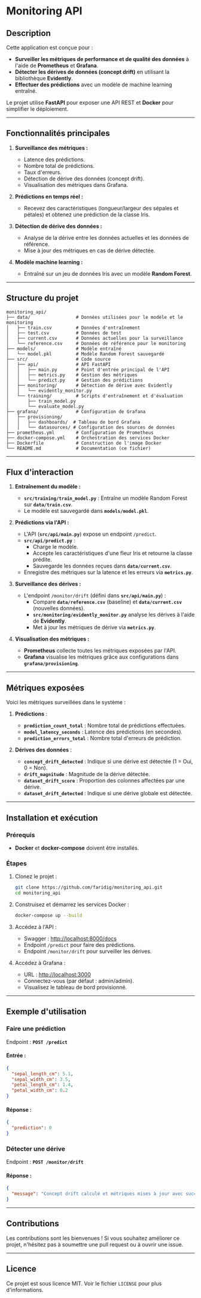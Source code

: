 # Monitoring API

## Description
Cette application est conçue pour :
- **Surveiller les métriques de performance et de qualité des données** à l'aide de **Prometheus** et **Grafana**.
- **Détecter les dérives de données (concept drift)** en utilisant la bibliothèque **Evidently**.
- **Effectuer des prédictions** avec un modèle de machine learning entraîné.

Le projet utilise **FastAPI** pour exposer une API REST et **Docker** pour simplifier le déploiement.

---

## Fonctionnalités principales
1. **Surveillance des métriques :**
   - Latence des prédictions.
   - Nombre total de prédictions.
   - Taux d'erreurs.
   - Détection de dérive des données (concept drift).
   - Visualisation des métriques dans Grafana.

2. **Prédictions en temps réel :**
   - Recevez des caractéristiques (longueur/largeur des sépales et pétales) et obtenez une prédiction de la classe Iris.

3. **Détection de dérive des données :**
   - Analyse de la dérive entre les données actuelles et les données de référence.
   - Mise à jour des métriques en cas de dérive détectée.

4. **Modèle machine learning :**
   - Entraîné sur un jeu de données Iris avec un modèle **Random Forest**.

---

## Structure du projet

```
monitoring_api/
├── data/                 # Données utilisées pour le modèle et le monitoring
│   ├── train.csv         # Données d'entraînement
│   ├── test.csv          # Données de test
│   ├── current.csv       # Données actuelles pour la surveillance
│   └── reference.csv     # Données de référence pour le monitoring
├── models/               # Modèle entraîné
│   └── model.pkl         # Modèle Random Forest sauvegardé
├── src/                  # Code source
│   ├── api/              # API FastAPI
│   │   ├── main.py       # Point d'entrée principal de l'API
│   │   ├── metrics.py    # Gestion des métriques
│   │   └── predict.py    # Gestion des prédictions
│   ├── monitoring/       # Détection de dérive avec Evidently
│   │   └── evidently_monitor.py
│   └── training/         # Scripts d'entraînement et d'évaluation
│       ├── train_model.py
│       └── evaluate_model.py
├── grafana/              # Configuration de Grafana
│   ├── provisioning/
│   │   ├── dashboards/  # Tableau de bord Grafana
│   │   └── datasources/ # Configuration des sources de données
├── prometheus.yml        # Configuration de Prometheus
├── docker-compose.yml    # Orchestration des services Docker
├── Dockerfile            # Construction de l'image Docker
└── README.md             # Documentation (ce fichier)
```

---

## Flux d'interaction

1. **Entraînement du modèle :**
   - **`src/training/train_model.py`** : Entraîne un modèle Random Forest sur **`data/train.csv`**.
   - Le modèle est sauvegardé dans **`models/model.pkl`**.

2. **Prédictions via l'API :**
   - L'API (**`src/api/main.py`**) expose un endpoint `/predict`.
   - **`src/api/predict.py`** :
     - Charge le modèle.
     - Accepte les caractéristiques d'une fleur Iris et retourne la classe prédite.
     - Sauvegarde les données reçues dans **`data/current.csv`**.
   - Enregistre des métriques sur la latence et les erreurs via **`metrics.py`**.

3. **Surveillance des dérives :**
   - L'endpoint `/monitor/drift` (défini dans **`src/api/main.py`**) :
     - Compare **`data/reference.csv`** (baseline) et **`data/current.csv`** (nouvelles données).
     - **`src/monitoring/evidently_monitor.py`** analyse les dérives à l'aide de **Evidently**.
     - Met à jour les métriques de dérive via **`metrics.py`**.

4. **Visualisation des métriques :**
   - **Prometheus** collecte toutes les métriques exposées par l'API.
   - **Grafana** visualise les métriques grâce aux configurations dans **`grafana/provisioning`**.

---

## Métriques exposées
Voici les métriques surveillées dans le système :

1. **Prédictions** :
   - **`prediction_count_total`** : Nombre total de prédictions effectuées.
   - **`model_latency_seconds`** : Latence des prédictions (en secondes).
   - **`prediction_errors_total`** : Nombre total d'erreurs de prédiction.

2. **Dérives des données** :
   - **`concept_drift_detected`** : Indique si une dérive est détectée (1 = Oui, 0 = Non).
   - **`drift_magnitude`** : Magnitude de la dérive détectée.
   - **`dataset_drift_score`** : Proportion des colonnes affectées par une dérive.
   - **`dataset_drift_detected`** : Indique si une dérive globale est détectée.

---

## Installation et exécution

### Prérequis
- **Docker** et **docker-compose** doivent être installés.

### Étapes
1. Clonez le projet :
   ```bash
   git clone https://github.com/faridig/monitoring_api.git
   cd monitoring_api
   ```

2. Construisez et démarrez les services Docker :
   ```bash
   docker-compose up --build
   ```

3. Accédez à l'API :
   - Swagger : [http://localhost:8000/docs](http://localhost:8000/docs)
   - Endpoint `/predict` pour faire des prédictions.
   - Endpoint `/monitor/drift` pour surveiller les dérives.

4. Accédez à Grafana :
   - URL : [http://localhost:3000](http://localhost:3000)
   - Connectez-vous (par défaut : admin/admin).
   - Visualisez le tableau de bord provisionné.

---

## Exemple d'utilisation

### Faire une prédiction
Endpoint : **`POST /predict`**

#### Entrée :
```json
{
  "sepal_length_cm": 5.1,
  "sepal_width_cm": 3.5,
  "petal_length_cm": 1.4,
  "petal_width_cm": 0.2
}
```

#### Réponse :
```json
{
  "prediction": 0
}
```

### Détecter une dérive
Endpoint : **`POST /monitor/drift`**

#### Réponse :
```json
{
  "message": "Concept drift calculé et métriques mises à jour avec succès."
}
```

---

## Contributions
Les contributions sont les bienvenues ! Si vous souhaitez améliorer ce projet, n'hésitez pas à soumettre une pull request ou à ouvrir une issue.

---

## Licence
Ce projet est sous licence MIT. Voir le fichier `LICENSE` pour plus d'informations.

